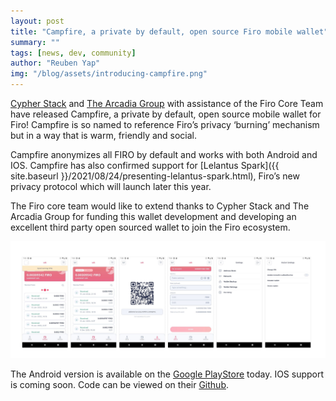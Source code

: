 ```yaml
---
layout: post
title: "Campfire, a private by default, open source Firo mobile wallet"
summary: ""
tags: [news, dev, community]
author: "Reuben Yap"
img: "/blog/assets/introducing-campfire.png"
---
```

[Cypher Stack](https://cypherstack.com/) and [The Arcadia Group](https://www.arcadiamgroup.com/) with assistance of the Firo Core Team have released Campfire, a private by default, open source mobile wallet for Firo! Campfire is so named to reference Firo’s privacy ‘burning’ mechanism but in a way that is warm, friendly and social.  

Campfire anonymizes all FIRO by default and works with both Android and IOS. Campfire has also confirmed support for [Lelantus Spark]({{ site.baseurl }}/2021/08/24/presenting-lelantus-spark.html), Firo’s new privacy protocol which will launch later this year.  

The Firo core team would like to extend thanks to Cypher Stack and The Arcadia Group for funding this wallet development and developing an excellent third party open sourced wallet to join the Firo ecosystem.  

![](/blog/assets/campfirescreens.png)

The Android version is available on the [Google PlayStore](https://play.google.com/store/apps/details?id=com.cypherstack.campfire) today. IOS support is coming soon. Code can be viewed on their [Github](https://github.com/cypherstack/Campfire).  
